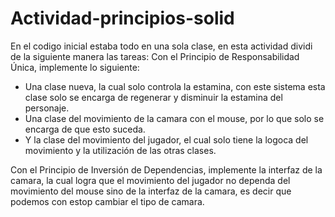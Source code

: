 # Actividad-principios-solid

En el codigo inicial estaba todo en una sola clase, en esta actividad dividi de la siguiente manera las tareas:
Con el Principio de Responsabilidad Única, implemente lo siguiente: 
- Una clase nueva, la cual solo controla la estamina, con este sistema esta clase solo se encarga de regenerar y disminuir la estamina del personaje.
- Una clase del movimiento de la camara con el mouse, por lo que solo se encarga de que esto suceda.
- Y la clase del movimiento del jugador, el cual solo tiene la logoca del movimiento y la utilización de las otras clases.

Con el Principio de Inversión de Dependencias, implemente la interfaz de la camara, la cual logra que el movimiento del jugador no dependa del movimiento del mouse sino de la interfaz de la camara, es decir que podemos con estop cambiar el tipo de camara.
